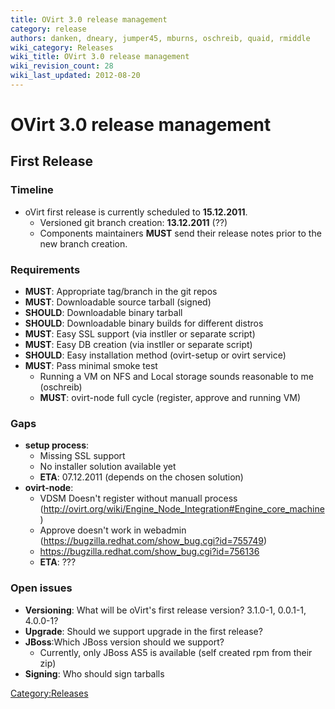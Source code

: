 ```yaml
---
title: OVirt 3.0 release management
category: release
authors: danken, dneary, jumper45, mburns, oschreib, quaid, rmiddle
wiki_category: Releases
wiki_title: OVirt 3.0 release management
wiki_revision_count: 28
wiki_last_updated: 2012-08-20
---
```


# OVirt 3.0 release management

## First Release

### Timeline

*   oVirt first release is currently scheduled to **15.12.2011**.
    -   Versioned git branch creation: **13.12.2011** (??)
    -   Components maintainers **MUST** send their release notes prior to the new branch creation.

### Requirements

*   **MUST**: Appropriate tag/branch in the git repos
*   **MUST**: Downloadable source tarball (signed)
*   **SHOULD**: Downloadable binary tarball
*   **SHOULD**: Downloadable binary builds for different distros
*   **MUST**: Easy SSL support (via instller or separate script)
*   **MUST**: Easy DB creation (via instller or separate script)
*   **SHOULD**: Easy installation method (ovirt-setup or ovirt service)
*   **MUST**: Pass minimal smoke test
    -   Running a VM on NFS and Local storage sounds reasonable to me (oschreib)
    -   **MUST**: ovirt-node full cycle (register, approve and running VM)

### Gaps

*   **setup process**:
    -   Missing SSL support
    -   No installer solution available yet
    -   **ETA**: 07.12.2011 (depends on the chosen solution)
*   **ovirt-node**:
    -   VDSM Doesn't register without manuall process (http://ovirt.org/wiki/Engine_Node_Integration#Engine_core_machine)
    -   Approve doesn't work in webadmin (https://bugzilla.redhat.com/show_bug.cgi?id=755749)
    -   <https://bugzilla.redhat.com/show_bug.cgi?id=756136>
    -   **ETA**: ???

### Open issues

*   **Versioning**: What will be oVirt's first release version? 3.1.0-1, 0.0.1-1, 4.0.0-1?
*   **Upgrade**: Should we support upgrade in the first release?
*   **JBoss**:Which JBoss version should we support?
    -   Currently, only JBoss AS5 is available (self created rpm from their zip)
*   **Signing**: Who should sign tarballs

<Category:Releases>
